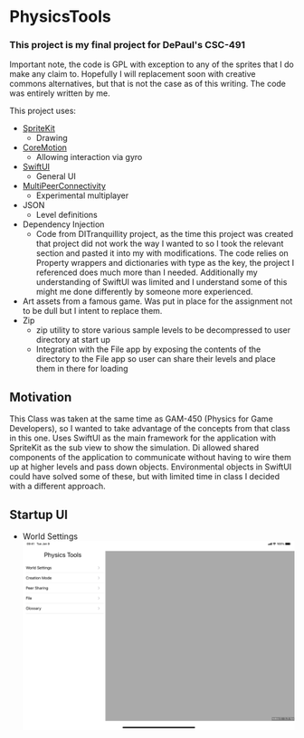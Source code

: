# PhysicsTools
### This project is my final project for DePaul's CSC-491
Important note, the code is GPL with exception to any of the sprites that I do make any claim to. Hopefully I will replacement soon with creative commons alternatives, but that is not the case as of this writing. The code was entirely written by me. 

This project uses: 
- [SpriteKit](https://developer.apple.com/documentation/spritekit/) 
  - Drawing
- [CoreMotion](https://developer.apple.com/documentation/coremotion)
  - Allowing interaction via gyro
- [SwiftUI](https://developer.apple.com/xcode/swiftui/)
    - General UI
- [MultiPeerConnectivity](https://developer.apple.com/documentation/multipeerconnectivity)
    - Experimental multiplayer
- JSON
  - Level definitions
- Dependency Injection
  - Code from DITranquillity project, as the time this project was created that project did not work the way I wanted to so I took the relevant section and pasted it into my with modifications. The code relies on Property wrappers and dictionaries with type as the key, the project I referenced does much more than I needed. Additionally my understanding of SwiftUI was limited and I understand some of this might me done differently by someone more experienced. 
- Art assets from a famous game. Was put in place for the assignment not to be dull but I intent to replace them.
- Zip 
  - zip utility to store various sample levels to be decompressed to user directory at start up
  - Integration with the File app by exposing the contents of the directory to the File app so user can share their levels and place them in there for loading

## Motivation
This Class was taken at the same time as GAM-450 (Physics for Game Developers), so I wanted to take advantage of the concepts from that class in this one. Uses SwiftUI as the main framework for the application with SpriteKit as the sub view to show the simulation. Di allowed shared components of the application to communicate without having to wire them up at higher levels and pass down objects. Environmental objects in SwiftUI could have solved some of these, but with limited time in class I decided with a different approach. 



## Startup UI
- World Settings
![alt Startup UI](Screenshots/IMG_0003.PNG)